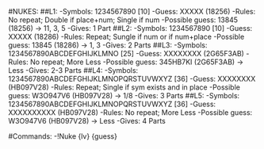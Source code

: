 #NUKES:
##L1:
        -Symbols: 1234567890 [10]
        -Guess: XXXXX (18256)
        -Rules: No repeat; Double if place+num; Single if num
        -Possible guess: 13845 (18256) -> 11, 3, 5
        -Gives: 1 Part
##L2:
        -Symbols: 1234567890 [10]
        -Guess: XXXXX (18286)
        -Rules: Repeat; Sungle if num or if num+place
        -Possible guess: 13845 (18286) -> 1, 3
        -Gives: 2 Parts
##L3:
        -Symbols: 1234567890ABCDEFGHIJKLMNO [25]
        -Guess: XXXXXXXX (2G65F3AB)
        -Rules: No repeat; More Less
        -Possible guess: 345HB7KI (2G65F3AB) -> Less
        -Gives: 2-3 Parts
##L4:
        -Symbols: 1234567890ABCDEFGHIJKLMNOPQRSTUVWXYZ [36]
        -Guess: XXXXXXXX (HB097V28)
        -Rules: Repeat; Single if sym exists and in place
        -Possible guess: W3O947V6 (HB097V28) -> 1/8
        -Gives: 3 Parts
##L5:
        -Symbols: 1234567890ABCDEFGHIJKLMNOPQRSTUVWXYZ [36]
        -Guess: XXXXXXXXXX (HB097V28)
        -Rules: No repeat; More Less
        -Possible guess: W3O947V6 (HB097V28) -> Less
        -Gives: 4 Parts


#Commands:
    -!Nuke {lv} {guess}